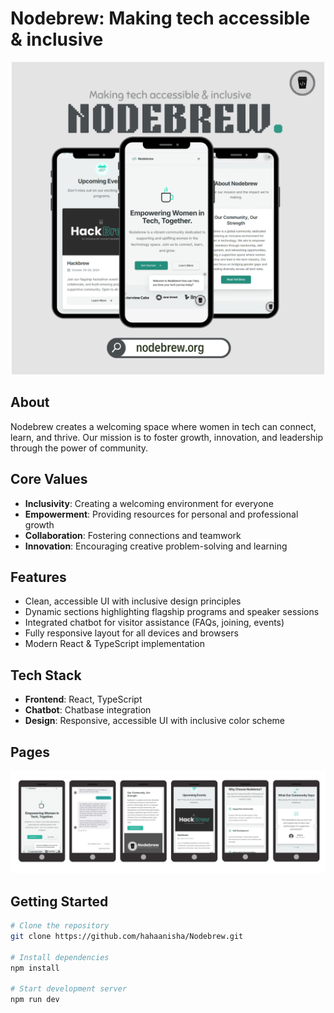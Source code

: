 # Nodebrew: Making tech accessible & inclusive
<p align="center">
  <img src="readme_img/nb2.png" alt="Demo" width="500" />
</p>

## About

Nodebrew creates a welcoming space where women in tech can connect, learn, and thrive. Our mission is to foster growth, innovation, and leadership through the power of community.

## Core Values

- **Inclusivity**: Creating a welcoming environment for everyone
- **Empowerment**: Providing resources for personal and professional growth
- **Collaboration**: Fostering connections and teamwork
- **Innovation**: Encouraging creative problem-solving and learning

## Features

- Clean, accessible UI with inclusive design principles
- Dynamic sections highlighting flagship programs and speaker sessions
- Integrated chatbot for visitor assistance (FAQs, joining, events)
- Fully responsive layout for all devices and browsers
- Modern React & TypeScript implementation

## Tech Stack

- **Frontend**: React, TypeScript
- **Chatbot**: Chatbase integration
- **Design**: Responsive, accessible UI with inclusive color scheme

## Pages
<p align="center">
  <img src="readme_img/nb.png" alt="Demo" width="1000" />
</p>


## Getting Started

```bash
# Clone the repository
git clone https://github.com/hahaanisha/Nodebrew.git

# Install dependencies
npm install

# Start development server
npm run dev
